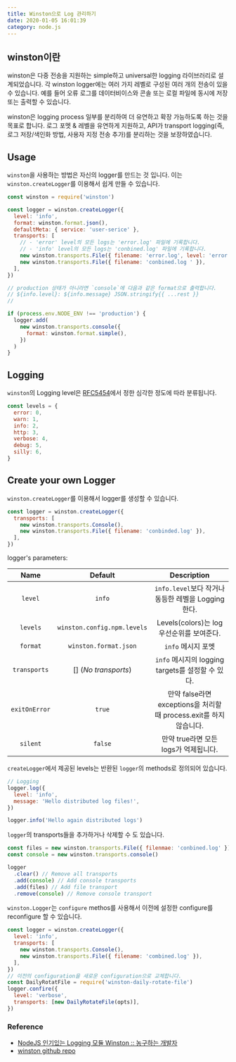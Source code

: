 ```yaml
---
title: Winston으로 Log 관리하기
date: 2020-01-05 16:01:39
category: node.js
---
```


## winston이란

winston은 다중 전송을 지원하는 simple하고 universal한 logging 라이브러리로 설계되었습니다. 각 winston logger에는 여러 가지 레벨로 구성된 여러 개의 전송이 있을 수 있습니다. 예를 들어 오류 로그를 데이터비이스와 콘솔 또는 로컬 파일에 동시에 저장 또는 출력할 수 있습니다.

winston은 logging process 일부를 분리하여 더 유연하고 확장 가능하도록 하는 것을 목표로 합니다. 로그 포멧 & 레벨을 유연하게 지원하고, API가 transport logging(즉, 로그 저장/색인화 방법, 사용자 지정 전송 추가)를 분리하는 것을 보장하였습니다.

## Usage

`winston`을 사용하는 방법은 자신의 logger를 만드는 것 입니다. 이는 `winston.createLogger`를 이용해서 쉽게 만들 수 있습니다.

```javascript
const winston = require('winston')

const logger = winston.createLogger({
  level: 'info',
  format: winston.format.json(),
  defaultMeta: { service: 'user-serice' },
  transports: [
    // - 'error' level의 모든 logs는 'error.log' 파일에 기록합니다.
    // - 'info' level의 모든 logs는 'conbined.log' 파일에 기록합니다.
    new winston.transports.File({ filename: 'error.log', level: 'error' }),
    new winston.transports.File({ filename: 'conbined.log ' }),
  ],
})

// production 상태가 아니라면 `console`에 다음과 같은 format으로 출력합니다.
// ${info.level}: ${info.message} JSON.stringify{{ ...rest }}
//

if (process.env.NODE_ENV !== 'production') {
  logger.add(
    new winston.transports.console({
      format: winston.format.simple(),
    })
  )
}
```

## Logging

`winston`의 Logging level은 [RFC5454](https://tools.ietf.org/html/rfc5424)에서 정한 심각한 정도에 따라 분류됩니다.

```javascript
const levels = {
  error: 0,
  warn: 1,
  info: 2,
  http: 3,
  verbose: 4,
  debug: 5,
  silly: 6,
}
```

## Create your own Logger

`winston.createLogger`를 이용해서 logger를 생성할 수 있습니다.

```javascript
const logger = winston.createLogger({
  transports: [
    new winston.transports.Console(),
    new winston.transports.File({ filename: 'conbinded.log' }),
  ],
})
```

logger's parameters:

|     Name      |           Default           |                             Description                             |
| :-----------: | :-------------------------: | :-----------------------------------------------------------------: |
|    `level`    |           `info`            |         `info.level`보다 작거나 동등한 레벨을 Logging한다.          |
|   `levels`    | `winston.config.npm.levels` |              Levels(colors)는 log 우선순위를 보여준다.              |
|   `format`    |    `winston.format.json`    |                         `info` 메시지 포멧                          |
| `transports`  |    [] (_No transports_)     |          `info` 메시지의 logging targets를 설정할 수 있다.          |
| `exitOnError` |           `true`            | 만약 false라면 exceptions을 처리할 때 process.exit를 하지 않습니다. |
|   `silent`    |           `false`           |                만약 true라면 모든 logs가 억제됩니다.                |

`createLogger`에서 제공된 levels는 반환된 `logger`의 methods로 정의되어 있습니다.

```javascript
// Logging
logger.log({
  level: 'info',
  message: 'Hello distributed log files!',
})

logger.info('Hello again distributed logs')
```

`logger`의 transports들을 추가하거나 삭제할 수 도 있습니다.

```javascript
const files = new winston.transports.File({ filenmae: 'conbined.log' })
const console = new winston.transports.console()

logger
  .clear() // Remove all transports
  .add(console) // Add console transports
  .add(files) // Add file transport
  .remove(console) // Remove console transport
```

`winston.Logger`는 `configure` methos를 사용해서 이전에 설정한 configure를 reconfigure 할 수 있습니다.

```javascript
const logger = winston.createLogger({
  level: 'info',
  transports: [
    new winston.transports.Console(),
    new winston.transports.File({ filename: 'combined.log' }),
  ],
})
// 이전의 configuration을 새로운 configuration으로 교체합니다.
const DailyRotatFile = require('winston-daily-rotate-file')
logger.confire({
  level: 'verbose',
  transports: [new DailyRotateFile(opts)],
})
```

### Reference

- [NodeJS 인기있는 Logging 모듈 Winston :: 농구하는 개발자](https://basketdeveloper.tistory.com/42)
- [winston github repo](https://github.com/winstonjs/winston)
